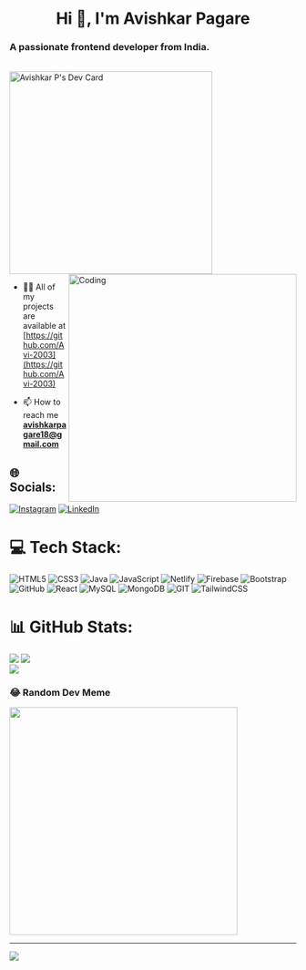 
<h1 align="center">Hi 👋, I'm Avishkar Pagare</h1>
<h3 align="centre">A passionate frontend developer from India.</h3><br/>
<!-- <a href="https://app.daily.dev/avishkarp"><img src="https://api.daily.dev/devcards/v2/iSRGZwWMN1L5LnkqEydTw.png?type=wide&r=jp2" width="652" alt="Avishkar P's Dev Card"/></a> -->
<a href="https://app.daily.dev/avishkarp"><img src="https://api.daily.dev/devcards/v2/iSRGZwWMN1L5LnkqEydTw.png?type=default&r=z7i" width="356" alt="Avishkar P's Dev Card"/></a>
<img align="right" alt="Coding" width="400" src="https://user-images.githubusercontent.com/74038190/225813708-98b745f2-7d22-48cf-9150-083f1b00d6c9.gif">



- 👨‍💻 All of my projects are available at [https://github.com/Avi-2003](https://github.com/Avi-2003)

- 📫 How to reach me **avishkarpagare18@gmail.com**
  




## 🌐 Socials:
[![Instagram](https://img.shields.io/badge/Instagram-%23E4405F.svg?logo=Instagram&logoColor=white)](https://www.instagram.com/_avishkarp/) [![LinkedIn](https://img.shields.io/badge/LinkedIn-%230077B5.svg?logo=linkedin&logoColor=white)](https://linkedin.com/in/https://www.linkedin.com/in/avishkar-pagare-522064211) 

# 💻 Tech Stack:
![HTML5](https://img.shields.io/badge/html5-%23E34F26.svg?style=flat&logo=html5&logoColor=white) ![CSS3](https://img.shields.io/badge/css3-%231572B6.svg?style=flat&logo=css3&logoColor=white) ![Java](https://img.shields.io/badge/java-%23ED8B00.svg?style=flat&logo=java&logoColor=white) ![JavaScript](https://img.shields.io/badge/javascript-%23323330.svg?style=flat&logo=javascript&logoColor=%23F7DF1E) ![Netlify](https://img.shields.io/badge/netlify-%23000000.svg?style=flat&logo=netlify&logoColor=#00C7B7) ![Firebase](https://img.shields.io/badge/firebase-%23039BE5.svg?style=flat&logo=firebase) ![Bootstrap](https://img.shields.io/badge/bootstrap-%23563D7C.svg?style=flat&logo=bootstrap&logoColor=white) ![GitHub](https://img.shields.io/badge/GitHub-%23121011.svg?style=flat&logo=github&logoColor=white) ![React](https://img.shields.io/badge/react-%2320232a.svg?style=flat&logo=react&logoColor=%2361DAFB) ![MySQL](https://img.shields.io/badge/mysql-%2300f.svg?style=flat&logo=mysql&logoColor=white) ![MongoDB](https://img.shields.io/badge/MongoDB-%234ea94b.svg?style=flat&logo=mongodb&logoColor=white) ![GIT](https://img.shields.io/badge/Git-fc6d26?style=flat&logo=git&logoColor=white) ![TailwindCSS](https://img.shields.io/badge/tailwindcss-%2338B2AC.svg?style=flat&logo=tailwind-css&logoColor=white)
# 📊 GitHub Stats:
![](https://github-readme-stats.vercel.app/api?username=Avi-2003&theme=dark&hide_border=false&include_all_commits=false&count_private=false)
![](https://github-readme-streak-stats.herokuapp.com/?user=Avi-2003&theme=dark&hide_border=false)<br/>
![](https://github-readme-stats.vercel.app/api/top-langs/?username=Avi-2003&theme=dark&hide_border=false&include_all_commits=false&count_private=false&layout=compact)



### 😂 Random Dev Meme
<img src='https://randommeme-five.vercel.app/' style="height: 400px;"/>

---
[![](https://visitcount.itsvg.in/api?id=Avi-2003&icon=0&color=0)](https://visitcount.itsvg.in)

